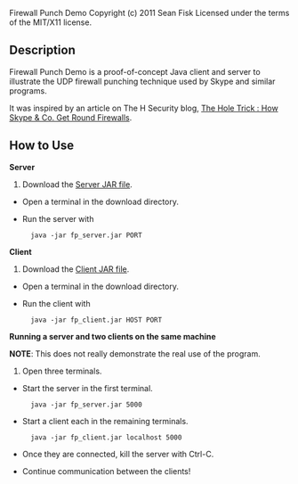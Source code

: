 Firewall Punch Demo
Copyright (c) 2011 Sean Fisk
Licensed under the terms of the MIT/X11 license.

Description
-----------

Firewall Punch Demo is a proof-of-concept Java client and server to illustrate the UDP firewall punching technique used by Skype and similar programs.

It was inspired by an article on The H Security blog, [The Hole Trick : How Skype & Co. Get Round Firewalls](http://www.h-online.com/security/features/How-Skype-Co-get-round-firewalls-747197.html).

How to Use
----------

**Server**

1. Download the [Server JAR file](http://sourceforge.net/projects/firewallpunch/files/1.1/fp_server.jar/download).
- Open a terminal in the download directory.
- Run the server with

        java -jar fp_server.jar PORT

**Client**

1. Download the [Client JAR file](http://sourceforge.net/projects/firewallpunch/files/1.1/fp_client.jar/download).
- Open a terminal in the download directory.
- Run the client with

        java -jar fp_client.jar HOST PORT

**Running a server and two clients on the same machine**

**NOTE**: This does not really demonstrate the real use of the program.

1. Open three terminals.
- Start the server in the first terminal.

        java -jar fp_server.jar 5000

- Start a client each in the remaining terminals.

        java -jar fp_client.jar localhost 5000

- Once they are connected, kill the server with Ctrl-C.
- Continue communication between the clients!
